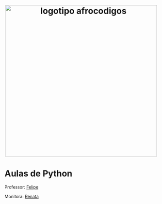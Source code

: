 <h1 align="center">
  <img src="../assets/image/assets/image/logotipo-afrocodigos.png" alt="logotipo afrocodigos" width="500">
</h1>

# Aulas de Python

Professor: [Felipe](lipemorais)

Monitora: [Renata](repereira) 
